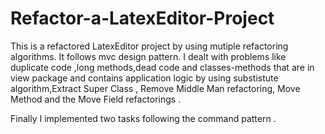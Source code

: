 # Refactor-a-LatexEditor-Project
This is a refactored LatexEditor project by using mutiple refactoring algorithms.
It follows mvc design pattern.
I dealt with problems like duplicate code ,long methods,dead code and classes-methods that are in view package and contains application logic by using substistute algorithm,Extract Super Class , Remove Middle Man refactoring, Move Method and the Move Field refactorings  .

Finally I implemented two tasks following the command pattern .

